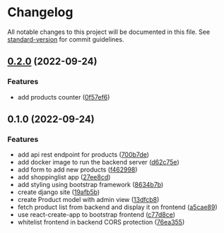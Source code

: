 # Changelog

All notable changes to this project will be documented in this file. See [standard-version](https://github.com/conventional-changelog/standard-version) for commit guidelines.

## [0.2.0](https://github.com/manumarquezg/shopping-list/compare/v0.1.0...v0.2.0) (2022-09-24)


### Features

* add products counter ([0f57ef6](https://github.com/manumarquezg/shopping-list/commit/0f57ef6bc29db071bf7394f3f77be17630c30ff4))

## 0.1.0 (2022-09-24)


### Features

* add api rest endpoint for products ([700b7de](https://github.com/manumarquezg/shopping-list/commit/700b7de95a85f4a6d35301c8a74c4fd9d70b5fb6))
* add docker image to run the backend server ([d62c75e](https://github.com/manumarquezg/shopping-list/commit/d62c75e40f0d238198eae5746a67f4f66315f273))
* add form to add new products ([f462998](https://github.com/manumarquezg/shopping-list/commit/f462998ae74a4309aa88e62e51a2473181817cfa))
* add shoppinglist app ([27ee8cd](https://github.com/manumarquezg/shopping-list/commit/27ee8cd007dc7c1dda694af69e42350bf07b778f))
* add styling using bootstrap framework ([8634b7b](https://github.com/manumarquezg/shopping-list/commit/8634b7bcb6d8106510dc79ba6a3eb20f457777e0))
* create django site ([19afb5b](https://github.com/manumarquezg/shopping-list/commit/19afb5bf293d32d86210aa900d28d869d8690158))
* create Product model with admin view ([13dfcb8](https://github.com/manumarquezg/shopping-list/commit/13dfcb8a9499a19ab604c2eaf0208c005cabf2cf))
* fetch product list from backend and display it on frontend ([a5cae89](https://github.com/manumarquezg/shopping-list/commit/a5cae89c60ca176ea7e8373be6587668b45dc376))
* use react-create-app to bootstrap frontend ([c77d8ce](https://github.com/manumarquezg/shopping-list/commit/c77d8ce2696013221056174757a1080bbc6b55b8))
* whitelist frontend in backend CORS protection ([76ea355](https://github.com/manumarquezg/shopping-list/commit/76ea3553a9621bc6b96d13fbad6905235b7b26bb))
